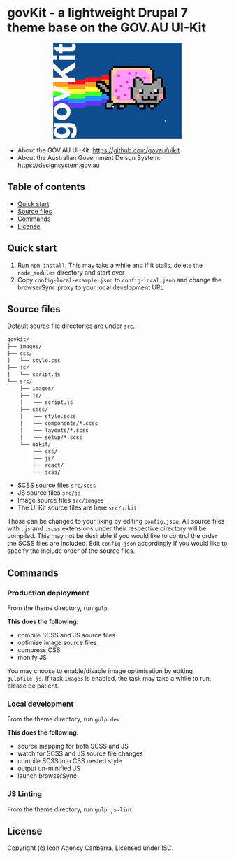# govKit - a lightweight Drupal 7 theme base on the GOV.AU UI-Kit

<p align="center"><img src="./screenshot.png" alt="govKit logo"/></p>

* About the GOV.AU UI-Kit: https://github.com/govau/uikit
* About the Australian Government Deisgn System: https://designsystem.gov.au

## Table of contents

- [Quick start](#quick-start)
- [Source files](#source-files)
- [Commands](#commands)
- [License](#license)


## Quick start
1. Run `npm install`. This may take a while and if it stalls, delete the `node_modules` directory and start over
2. Copy `config-local-example.json` to `config-local.json` and change the browserSync proxy to your local development URL

## Source files

Default source file directories are under `src`. 

```text
govkit/
├── images/
├── css/
│   └── style.css
├── js/
│   └── script.js   
└── src/
    ├── images/
    ├── js/
    │   └── script.js  
    ├── scss/    
    │   ├── style.scss   
    │   ├── components/*.scss  
    │   ├── layouts/*.scss
    │   └── setup/*.scss
    └── uikit/
        ├── css/
        ├── js/
        ├── react/
        └── scss/
```

* SCSS source files `src/scss`
* JS source files `src/js`
* Image source files `src/images`
* The UI Kit source files are here `src/uikit`

Those can be changed to your liking by editing `config.json`. All source files with `.js` and `.scss` extensions under their respective directory will be compiled. This may not be desirable if you would like to control the order the SCSS files are included. Edit `config.json` accordingly if you would like to specify the include order of the source files.

## Commands

### Production deployment

From the theme directory, run `gulp`

**This does the following:**
* compile SCSS and JS source files
* optimise image source files
* compress CSS
* monify JS

You may choose to enable/disable image optimisation by editing `gulpfile.js`. If task `images` is enabled, the task may take a while to run, please be patient.

### Local development

From the theme directory, run `gulp dev`

**This does the following:**
* source mapping for both SCSS and JS
* watch for SCSS and JS source file changes
* compile SCSS into CSS nested style
* output un-minified JS
* launch browserSync 

### JS Linting

From the theme directory, run `gulp js-lint`

## License
Copyright (c) Icon Agency Canberra, Licensed under ISC.